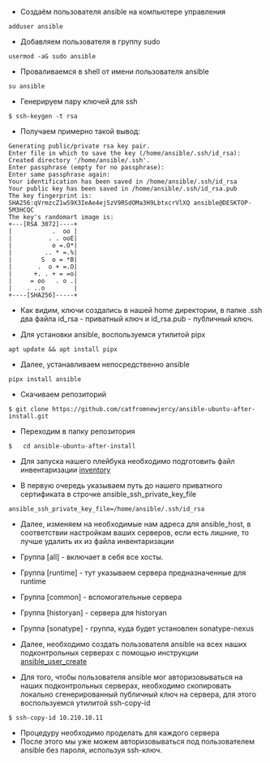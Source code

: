 *   Создаём пользователя ansible на компьютере управления

```
adduser ansible
```
*   Добавляем пользователя в группу sudo

```
usermod -aG sudo ansible
```

*   Проваливаемся в shell от имени пользователя ansible

```
su ansible
```

*   Генерируем пару ключей для ssh

```
$ ssh-keygen -t rsa
```

*   Получаем примерно такой вывод:
```
Generating public/private rsa key pair.
Enter file in which to save the key (/home/ansible/.ssh/id_rsa):
Created directory '/home/ansible/.ssh'.
Enter passphrase (empty for no passphrase):
Enter same passphrase again:
Your identification has been saved in /home/ansible/.ssh/id_rsa
Your public key has been saved in /home/ansible/.ssh/id_rsa.pub
The key fingerprint is:
SHA256:qVrmzcZ1wS9X3IeAe4ej5zV9RSdOMa3H9LbtxcrVlXQ ansible@DESKTOP-5M3HCQC
The key's randomart image is:
+---[RSA 3072]----+
|           .  oo |
|          . . ooE|
|           o =.O*|
|         .. * =.%|
|        S  o = *B|
|       .  o + =.O|
|      +. . + = =o|
|     = oo   . o .|
|    . ..o        |
+----[SHA256]-----+
```

*   Как видим, ключи создались в нашей home директории, в папке .ssh два файла id_rsa - приватный ключ и id_rsa.pub - публичный ключ.


*   Для установки ansible, воспользуемся утилитой pipx
```
apt update && apt install pipx
```
*   Далее, устанавливаем непосредственно ansible
```
pipx install ansible
```

*   Скачиваем репозиторий

```
$ git clone https://github.com/catfromnewjercy/ansible-ubuntu-after-install.git
```
*   Переходим в папку репозитория

```
$   cd ansible-ubuntu-after-install
```

*   Для запуска нашего плейбука необходимо подготовить файл инвентаризации [inventory](inventory)

*   В первую очередь указываем путь до нашего приватного сертификата в строчке ansible_ssh_private_key_file

```
ansible_ssh_private_key_file=/home/ansible/.ssh/id_rsa
```

*   Далее, изменяем на необходимые нам адреса для ansible_host, в соответствии настройкам ваших серверов, если есть лишние, то лучше удалить их из файла инвентаризации
*   Группа [all] - включает в себя все хосты.
*   Группа [runtime] - тут указываем сервера предназначенные для runtime
*   Группа [common]  - вспомогательные сервера
*   Группа [historyan] - сервера для historyan
*   Группа [sonatype] - группа, куда будет установлен sonatype-nexus

*   Далее, необходимо создать пользователя ansible на всех наших подконтрольных серверах с помощью инструкции [ansible_user_create](ansible_user_create.md)

*   Для того, чтобы пользователя ansible мог авторизовываться на наших подконтрольных серверах, необходимо скопировать локально сгенерированный публичный ключ на сервера, для этого воспользуемся утилитой ssh-copy-id

```
$ ssh-copy-id 10.210.10.11
```

*   Процедуру необходимо проделать для каждого сервера
*   После этого мы уже можем авторизовываться под пользователем ansible без пароля, используя ssh-ключ.